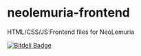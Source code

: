 # neolemuria-frontend

HTML/CSS/JS Frontend files for NeoLemuria


[![Bitdeli Badge](https://d2weczhvl823v0.cloudfront.net/lexandro/neolemuria-frontend/trend.png)](https://bitdeli.com/free "Bitdeli Badge")


